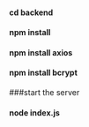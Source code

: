 

#### cd backend

#### npm install 
#### npm install axios
#### npm install bcrypt

###start the server
#### node index.js

